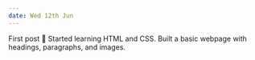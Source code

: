 ```yaml
---
date: Wed 12th Jun
---
```


First post 🎉 Started learning HTML and CSS.
Built a basic webpage with headings, paragraphs, and images.